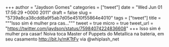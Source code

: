 
+++
author = "Jaydson Gomes"
categories = ["tweet"]
date = "Wed Jun 01 17:56:29 +0000 2011"
draft = false
slug = "5739a8ca38cdd8a9f5ab7d05e4510f55864e4010"
tags = ["tweet"]
title = """Isso sim é mulher pra cas..."""
tweet = true
micro = true
tweet_url = "https://twitter.com/jaydson/status/75984074224836608"
+++
Isso sim é mulher pra casar! Noiva toca Master of Puppets do Metallica na bateria, em seu casamento http://bit.ly/mKTtFv via @whiplash_net
